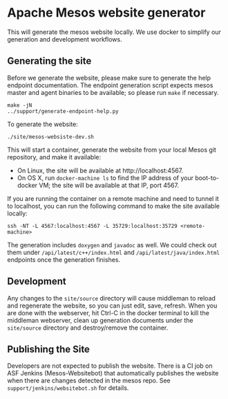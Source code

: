 # Apache Mesos website generator
This will generate the mesos website locally. We use docker
to simplify our generation and development workflows.

## Generating the site

Before we generate the website, please make sure to generate the help endpoint
documentation. The endpoint generation script expects mesos master and agent
binaries to be available; so please run `make` if necessary.

```
make -jN
../support/generate-endpoint-help.py
```

To generate the website:

```
./site/mesos-websiste-dev.sh
```

This will start a container, generate the website from your local Mesos git
repository, and make it available:
 - On Linux, the site will be available at http://localhost:4567.
 - On OS X, run `docker-machine ls` to find the IP address of your
   boot-to-docker VM; the site will be available at that IP, port 4567.

If you are running the container on a remote machine and need to tunnel it to
localhost, you can run the following command to make the site available locally:

```
ssh -NT -L 4567:localhost:4567 -L 35729:localhost:35729 <remote-machine>
```

The generation includes `doxygen` and `javadoc` as well. We could check out them
under `/api/latest/c++/index.html` and `/api/latest/java/index.html` endpoints
once the generation finishes.

## Development

Any changes to the `site/source` directory will cause middleman to reload and
regenerate the website, so you can just edit, save, refresh. When you are done
with the webserver, hit Ctrl-C in the docker terminal to kill the middleman
webserver, clean up generation documents under the `site/source` directory and
destroy/remove the container.

## Publishing the Site

Developers are not expected to publish the website. There is a CI job on ASF
Jenkins (Mesos-Websitebot) that automatically publishes the website when there
are changes detected in the mesos repo. See `support/jenkins/websitebot.sh`
for details.
